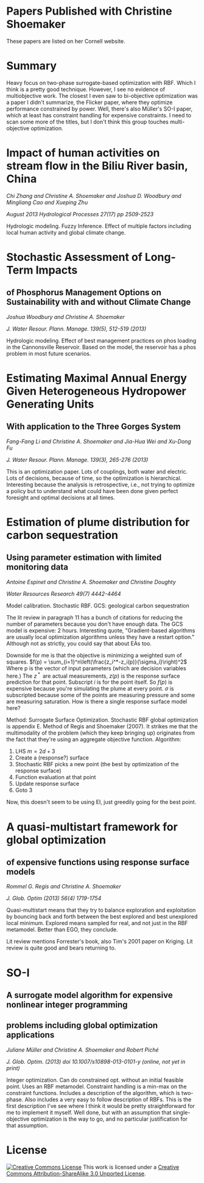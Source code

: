 Papers Published with Christine Shoemaker
=========================================

These papers are listed on her Cornell website.

Summary
=======

Heavy focus on two-phase surrogate-based optimization with RBF. Which I think is a pretty good technique. However, I see no evidence of multiobjective work. The closest I even saw to bi-objective optimization was a paper I didn't summarize, the Flicker paper, where they optimize performance constrained by power. Well, there's also Müller's SO-I paper, which at least has constraint handling for expensive constraints. I need to scan some more of the titles, but I don't think this group touches multi-objective optimization.

Impact of human activities on stream flow in the Biliu River basin, China
=========================================================================

*Chi Zhang and Christine A. Shoemaker and Joshua D. Woodbury and Mingliang Cao and Xueping Zhu*

*August 2013 Hydrological Processes 27(17) pp 2509-2523*

Hydrologic modeling. Fuzzy Inference. Effect of multiple factors including local human activity and global climate change.

Stochastic Assessment of Long-Term Impacts
==========================================

of Phosphorus Management Options on Sustainability with and without Climate Change
----------------------------------------------------------------------------------

*Joshua Woodbury and Christine A. Shoemaker*

*J. Water Resour. Plann. Manage. 139(5), 512-519 (2013)*

Hydrologic modeling. Effect of best management practices on phos loading in the Cannonsville Reservoir. Based on the model, the reservoir has a phos problem in most future scenarios.

Estimating Maximal Annual Energy Given Heterogeneous Hydropower Generating Units
================================================================================

With application to the Three Gorges System
-------------------------------------------

*Fang-Fang Li and Christine A. Shoemaker and Jia-Hua Wei and Xu-Dong Fu*

*J. Water Resour. Plann. Manage. 139(3), 265-276 (2013)*

This is an optimization paper. Lots of couplings, both water and electric. Lots of decisions, because of time, so the optimization is hierarchical. Interesting because the analysis is retrospective, i.e., not trying to optimize a policy but to understand what could have been done given perfect foresight and optimal decisions at all times.

Estimation of plume distribution for carbon sequestration
=========================================================

Using parameter estimation with limited monitoring data
-------------------------------------------------------

*Antoine Espinet and Christine A. Shoemaker and Christine Doughty*

*Water Resources Research 49(7) 4442-4464*

Model calibration. Stochastic RBF. GCS: geological carbon sequestration

The lit review in paragraph 11 has a bunch of citations for reducing the number of parameters because you don't have enough data. The GCS model is expensive: 2 hours. Interesting quote, "Gradient-based algorithms are usually local optimization algorithms unless they have a restart option." Although not as strictly, you could say that about EAs too.

Downside for me is that the objective is minimizing a weighted sum of squares. \$f(p) = \\sum\_{i=1}\^n\\left(\\frac{z\_i\^\*-z\_i(p)}{\\sigma\_i}\\right)\^2\$ Where p is the vector of input parameters (which are decision variables here.) The *z*<sup> \* </sup> are actual measurements, *z*(*p*) is the response surface prediction for that point. Subscript *i* is for the point itself. So *f*(*p*) is expensive because you're simulating the plume at every point. *σ* is subscripted because some of the points are measuring pressure and some are measuring saturation. How is there a single response surface model here?

Method: Surrogate Surface Optimization. Stochastic RBF global optimization is appendix E. Method of Regis and Shoemaker (2007). It strikes me that the multimodality of the problem (which they keep bringing up) originates from the fact that they're using an aggregate objective function. Algorithm:

1.  LHS *m* = 2*d* + 3
2.  Create a (response?) surface
3.  Stochastic RBF picks a new point (the best by optimization of the response surface)
4.  Function evaluation at that point
5.  Update response surface
6.  Goto 3

Now, this doesn't seem to be using EI, just greedily going for the best point.

A quasi-multistart framework for global optimization
====================================================

of expensive functions using response surface models
----------------------------------------------------

*Rommel G. Regis and Christine A. Shoemaker*

*J. Glob. Optim (2013) 56(4) 1719-1754*

Quasi-multistart means that they try to balance exploration and exploitation by bouncing back and forth between the best explored and best unexplored local minimum. Explored means sampled for real, and not just in the RBF metamodel. Better than EGO, they conclude.

Lit review mentions Forrester's book, also Tim's 2001 paper on Kriging. Lit review is quite good and bears returning to.

SO-I
====

A surrogate model algorithm for expensive nonlinear integer programming
-----------------------------------------------------------------------

problems including global optimization applications
---------------------------------------------------

*Juliane Müller and Christine A. Shoemaker and Robert Piché*

*J. Glob. Optim. (2013) doi 10.1007/s10898-013-0101-y (online, not yet in print)*

Integer optimization. Can do constrained opt. without an initial feasible point. Uses an RBF metamodel. Constraint handling is a min-max on the constraint functions. Includes a description of the algorithm, which is two-phase. Also includes a very easy to follow description of RBFs. This is the first description I've see where I think it would be pretty straightforward for me to implement it myself. Well done, but with an assumption that single-objective optimization is the way to go, and no particular justification for that assumption.

License
=======

[![Creative Commons License](http://i.creativecommons.org/l/by-sa/3.0/88x31.png)](http://creativecommons.org/licenses/by-sa/3.0/deed.en_US)
This work is licensed under a [Creative Commons Attribution-ShareAlike 3.0 Unported License](http://creativecommons.org/licenses/by-sa/3.0/deed.en_US).
